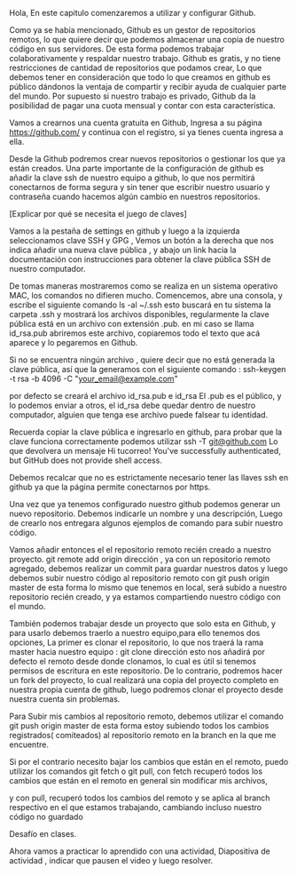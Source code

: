 Hola, En este capitulo comenzaremos a utilizar y configurar Github.

Como ya se había mencionado, Github es un gestor de repositorios remotos, lo que quiere decir que podemos almacenar una copia de nuestro código en sus servidores. De esta forma podemos trabajar colaborativamente  y respaldar nuestro trabajo. Github es gratis, y no tiene restricciones de cantidad de repositorios que podamos crear,  Lo que debemos tener en consideración que todo lo que creamos en github es público dándonos la  ventaja de compartir y recibir ayuda de cualquier parte del mundo.  Por supuesto si nuestro trabajo es privado, Github da la posibilidad de pagar una cuota mensual y contar con esta característica.

Vamos a crearnos una cuenta gratuita en Github,
Ingresa a su página https://github.com/  y continua con el registro, si ya tienes cuenta ingresa a ella.

Desde la Github podremos crear nuevos repositorios o gestionar los que ya están creados. Una parte importante de la configuración de github es añadir la clave ssh de nuestro equipo a github, lo que nos permitirá conectarnos de forma segura y sin tener que escribir  nuestro usuario y contraseña cuando hacemos algún cambio en nuestros repositorios.

[Explicar por qué se necesita el juego de claves]

Vamos a la pestaña de settings en github y luego a la izquierda seleccionamos clave SSH y GPG , Vemos un botón a la derecha que nos indica añadir una nueva clave pública , y abajo un link hacia la documentación con instrucciones para obtener la clave pública SSH de nuestro computador.

De tomas maneras mostraremos como se realiza en un sistema operativo MAC, los comandos no difieren mucho. Comencemos, abre una consola,  y escribe el siguiente comando ls -al ~/.ssh  esto buscará en tu sistema la carpeta .ssh  y mostrará los archivos disponibles, regularmente la clave pública está en un archivo con extensión .pub.  en mi caso se llama id_rsa.pub abriremos este archivo, copiaremos todo el texto que acá aparece y lo pegaremos en Github.

Si no se encuentra ningún archivo , quiere decir que no está generada la clave pública, así que la generamos con el siguiente comando :   ssh-keygen -t rsa -b 4096 -C "your_email@example.com"

por defecto se creará el archivo id_rsa.pub e id_rsa
El .pub es el público, y lo podemos enviar a otros, el id_rsa
debe quedar dentro de nuestro computador, alguien que tenga ese archivo puede falsear tu identidad.

Recuerda copiar la clave pública e ingresarlo en github, para probar que la clave funciona correctamente podemos utilizar ssh -T git@github.com Lo que devolvera un mensaje Hi tucorreo! You've successfully authenticated, but GitHub does not provide shell access.

Debemos recalcar que no es estrictamente necesario tener las llaves ssh en github ya que la página permite conectarnos por https.

Una vez que ya tenemos configurado nuestro github podemos generar un nuevo repositorio.  Debemos indicarle un nombre y una descripción, Luego de crearlo nos entregara algunos ejemplos de comando para subir nuestro código.

Vamos añadir entonces el el repositorio remoto recién creado a nuestro proyecto. git remote add origin dirección ,  ya con un repositorio remoto agregado, debemos realizar un commit para guardar nuestros datos y luego debemos subir nuestro código al repositorio remoto con git push origin master  de esta forma lo mismo que tenemos en local, será subido a nuestro repositorio recién creado, y ya estamos compartiendo nuestro código con el mundo.

También podemos trabajar  desde un proyecto que solo esta en Github, y para usarlo debemos traerlo a nuestro equipo,para ello  tenemos dos opciones, La primer es clonar el repositorio, lo que nos traerá la rama master hacia nuestro equipo : git clone dirección esto nos añadirá por defecto el remoto desde donde clonamos, lo cual es útil si tenemos permisos de escritura en este repositorio. De lo contrario, podremos hacer un fork del proyecto,  lo cual realizará una copia del proyecto completo en nuestra propia cuenta de github, luego podremos clonar el proyecto desde nuestra cuenta sin problemas.

 Para Subir mis cambios al repositorio remoto, debemos utilizar el comando  git push origin master de esta forma estoy subiendo todos los cambios registrados( comiteados) al repositorio remoto en la branch en la que me encuentre.

Si por el contrario necesito bajar los cambios que están en el remoto, puedo utilizar los comandos git fetch  o git pull, con fetch recuperó todos los cambios que están en el remoto en general sin modificar mis archivos, 

y con pull, recuperó todos los cambios del remoto y se aplica al branch respectivo en el que estamos trabajando, cambiando incluso nuestro código no guardado

Desafío en clases.

Ahora vamos a practicar lo aprendido con una actividad,  Diapositiva de actividad , indicar que pausen el video y luego resolver.
